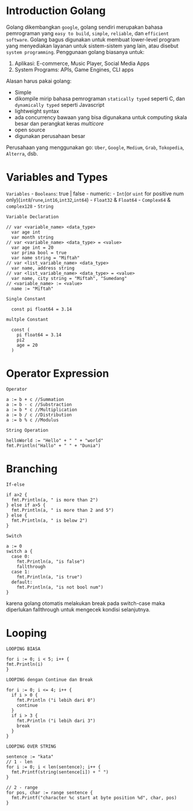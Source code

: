 # Introduction Golang
  Golang dikembangkan `google`, golang sendiri merupakan bahasa pemrograman yang `easy to build`, `simple`, `reliable`, dan `efficient software`.
  Golang bagus digunakan untuk membuat lower-level program yang menyediakan layanan untuk sistem-sistem yang lain, atau disebut `system programming`.
  Penggunaan golang biasanya untuk:
  1. Aplikasi: E-commerce, Music Player, Social Media Apps
  2. System Programs: APIs, Game Engines, CLI apps

  Alasan harus pakai golang:
  - Simple
  - dikompile mirip bahasa pemrograman `statically typed` seperti C, dan `dynamically typed` seperti Javascript
  - lightweight syntax
  - ada concurrency bawaan yang bisa digunakana untuk computing skala besar dan perangkat keras <i>multicore</i>
  - open source
  - digunakan perusahaan besar

  Perusahaan yang menggunakan go: `Uber`, `Google`, `Medium`, `Grab`, `Tokopedia`, `Alterra`, dsb.

# Variables and Types

  `Variables`
    - `Booleans`: true | false
    - numeric:
      - `Int`(or `uint` for positive num only)(`int8`/`rune`,`int16`,`int32`,`int64`)
      - `Float32` & `Float64`
      - `Complex64` & `complex128`
    - `String`


  `Variable Declaration`
    
    // var <variable_name> <data_type>
      var age int
      var month string
    // var <variable_name> <data_type> = <value>
      var age int = 20
      var prima bool = true
      var name string = "Miftah"
    // var <list_variable_name> <data_type>
      var name, address string
    // var <list_variable_name> <data_type> = <value>
      var name, city string = "Miftah", "Sumedang"
    // <variable_name> := <value>
      name := "Miftah"

  `Single Constant`
  
      const pi float64 = 3.14

  `multple Constant`
   
      const (
        pi float64 = 3.14
        pi2
        age = 20
      )

# Operator Expression
  
  `Operator`

    a := b + c //Summation
    a := b - c //Substraction
    a := b * c //Multiplication
    a := b / c //Distribution
    a := b % c //Modulus
  
  `String Operation`
    
    helloWorld := "Hello" + " " + "world"
    fmt.Println("Hallo" + " " + "Dunia")

# Branching

  `If-else`
  
    if a>2 {
      fmt.Println(a, " is more than 2")
    } else if a>5 {
      fmt.Println(a, " is more than 2 and 5")
    } else {
      fmt.Println(a, " is below 2")
    }

  `Switch`
    
    a := 0
    switch a {
      case 0:
        fmt.Println(a, "is false")
        fallthrough
      case 1:
        fmt.Println(a, "is true")
      default:
        fmt.Println(a, "is not bool num")
    }
  
  karena golang otomatis melakukan break pada switch-case maka diperlukan fallthrough untuk mengecek kondisi selanjutnya.
  
# Looping

  `LOOPING BIASA`

    for i := 0; i < 5; i++ {
    fmt.Println(i)
    }

  `LOOPING dengan Continue dan Break`

    for i := 0; i <= 4; i++ {
      if i > 0 {
        fmt.Println ("i lebih dari 0")
        continue
      }
      if i > 3 {
        fmt.Println ("i lebih dari 3")
        break
      }
    }

  `LOOPING OVER STRING`

    sentence := "kata"
    // 1 - len
    for i := 0; i < len(sentence); i++ {
      fmt.Printf(string(sentence[i]) + " ")
    }  
    
    // 2 - range
    for pos, char := range sentence {
      fmt.Printf("character %c start at byte position %d", char, pos)
    }
